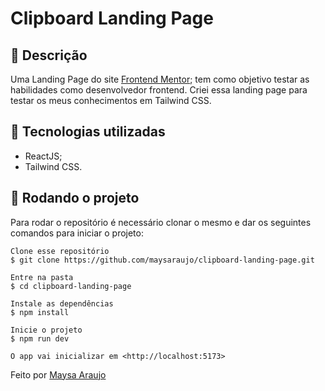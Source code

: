 <h1 text-align="center">Clipboard Landing Page</h1>

## :memo: Descrição

Uma Landing Page do site <a href="https://www.frontendmentor.io/" target="_blank">Frontend Mentor</a>; tem como objetivo testar as habilidades como desenvolvedor frontend. Criei essa landing page para testar os meus conhecimentos em Tailwind CSS.

## :wrench: Tecnologias utilizadas

- ReactJS;
- Tailwind CSS.

## :rocket: Rodando o projeto

Para rodar o repositório é necessário clonar o mesmo e dar os seguintes comandos para iniciar o projeto:

```
Clone esse repositório
$ git clone https://github.com/maysaraujo/clipboard-landing-page.git

Entre na pasta
$ cd clipboard-landing-page

Instale as dependências
$ npm install

Inicie o projeto
$ npm run dev

O app vai inicializar em <http://localhost:5173>
```

Feito por <a href="https://github.com/maysaraujo" target="_blank">Maysa Araujo</a>
